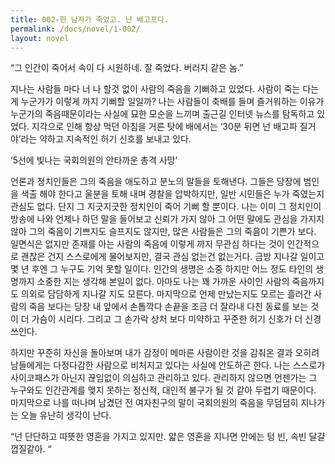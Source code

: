```yaml
---
title: 002-한 남자가 죽었고. 난 배고프다.
permalink: /docs/novel/1-002/
layout: novel
---
```


“그 인간이 죽어서 속이 다 시원하네. 잘 죽었다. 버러지 같은 놈.”


지나는 사람들 마다 너 나 할것 없이 사람의 죽음을 기뻐하고 있었다. 사람이 죽는 다는 게 누군가가 이렇게 까지 기뻐할 일일까? 나는 사람들이 축배를 들며 즐거워하는 이유가 누군가의 죽음때문이라는 사실에 묘한 모순을 느끼며 출근길 인터넷 뉴스를 탐독하고 있었다. 지각으로 인해 항상 먹던 아침을 거른 탓에 배에서는 ‘30분 뒤면 넌 배고파 질거야’라는 약하고 지속적인 허기 신호를 보내고 있다.

‘5선에 빛나는 국회의원의 안타까운 총격 사망’

언론과 정치인들은 그의 죽음을 애도하고 분노의 말들을 토해낸다. 그들은 당장에 범인을 색출 해야 한다고 울분을 토해 내며 경찰을 압박하지만, 일반 시민들은 누가 죽였는지 관심도 없다. 단지 그 지긋지긋한 정치인이 죽어 기뻐 할 뿐이다. 나는 이미 그 정치인이 방송에 나와 언제나 하던 말을 들어보고 신뢰가 가지 않아 그 어떤 말에도 관심을 가지지 않아 그의 죽음이 기쁘지도 슬프지도 않지만, 많은 사람들은 그의 죽음이 기쁜가 보다. 일면식은 없지만 존재를 아는 사람의 죽음에 이렇게 까지 무관심 하다는 것이 인간적으로 괜찮은 건지 스스로에게 물어보지만, 결국 관심 없는건 없는거다. 금방 지나갈 일이고 몇 년 후엔 그 누구도 기억 못할 일이다. 인간의 생명은 소중 하지만 어느 정도 타인의 생명까지 소중한 지는 생각해 본일이 없다. 아마도 나는 꽤 가까운 사이인 사람의 죽음까지도 의외로 담담하게 지나갈 지도 모른다. 마지막으로 언제 만났는지도 모르는 흘러간 사람의 죽음 보다는 당장 내 앞에서 손톱깍다 손끝을 조금 더 잘라내 다친 동료를 보는 것이 더 가슴이 시리다. 그리고 그 손가락 상처 보다 미약하고 꾸준한 허기 신호가 더 신경 쓰인다.

하지만 꾸준히 자신을 돌아보며 내가 감정이 메마른 사람이란 것을 감춰온 결과 오히려 남들에게는 다정다감한 사람으로 비처지고 있다는 사실에 안도하곤 한다. 나는 스스로가 사이코패스가 아닌지 끊임없이 의심하고 관리하고 있다. 관리하지 않으면 언젠가는 그 누구와도 인간관계를 맺지 못하는 정신적, 대인적 불구가 될 것 같아 두렵기 때문이다. 마지막으로 나를 떠나며 남겼던 전 여자친구의 말이 국회의원의 죽음을 무덤덤히 지나가는 오늘 유난히 생각이 난다.

“넌 단단하고 따뜻한 영혼을 가지고 있지만. 얇은 영혼을 지나면 안에는 텅 빈, 속빈 달걀 껍질같아. “
